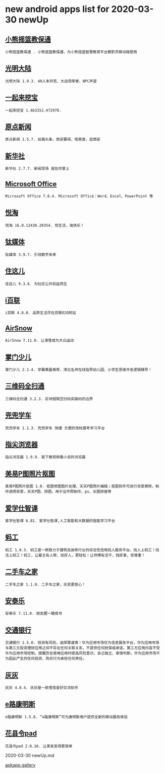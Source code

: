 # new android apps list for 2020-03-30 newUp
## [小熊摇篮教保通](https://apkapp.gallery/dl/100869567/)
```
小熊摇篮教保通 . 小熊摇篮教保通，为小熊摇篮智慧教育平台教职员移动端使用
```

## [光明大陆](https://apkapp.gallery/dl/10623448/)
```
光明大陆 1.9.3. 40人本开荒、大战场荣誉、NPC声望
```

## [一起来挖宝](https://apkapp.gallery/dl/101894811/)
```
一起来挖宝 1.463152.472978.
```

## [原点新闻](https://apkapp.gallery/dl/101004953/)
```
原点新闻 1.5.7. 丝路头条，西安要闻，咥美食，逛西安
```

## [新华社](https://apkapp.gallery/dl/10159234/)
```
新华社 2.7.7. 新闻现场 就在你掌上
```

## [Microsoft Office](https://apkapp.gallery/dl/10888510/)
```
Microsoft Office 7.0.4. Microsoft Office：Word、Excel、PowerPoint 等
```

## [悦淘](https://apkapp.gallery/dl/100732823/)
```
悦淘 16.0.12430.20354. 悦生活，淘快乐！
```

## [钛媒体](https://apkapp.gallery/dl/34401/)
```
钛媒体 3.9.7. 引领数字未来
```

## [住这儿](https://apkapp.gallery/dl/10479063/)
```
住这儿 9.3.6. 为社区公共权益而生
```

## [i百联](https://apkapp.gallery/dl/10401580/)
```
i百联 4.8.0. 品质生活尽在百联O2O网站
```

## [AirSnow](https://apkapp.gallery/dl/101615393/)
```
AirSnow 7.11.0. 让滑雪成为大众运动
```

## [掌门少儿](https://apkapp.gallery/dl/100640567/)
```
掌门少儿 2.1.4. 学霸黄磊推荐，清北名师在线指导幼儿园、小学生思维开发逻辑辅导！
```

## [三维码全扫通](https://apkapp.gallery/dl/101592399/)
```
三维码全扫通 3.2.3. 区块链隔空扫码突破码的边界
```

## [兜兜学车](https://apkapp.gallery/dl/100394203/)
```
兜兜学车 1.1.3. 兜兜学车 快捷 方便的驾校报考学习平台
```

## [指尖浏览器](https://apkapp.gallery/dl/101357331/)
```
指尖浏览器 1.9.9. 能下载视频看小说的浏览器
```

## [美易P图照片抠图](https://apkapp.gallery/dl/101927865/)
```
美易P图照片抠图 1.0. 抠图修图图片处理、天天P图照片编辑；抠图软件可进行背景擦除，制作透明背景，天天P图、拼图，用于证件照制作、ps、长图拼接等
```

## [爱学仕智课](https://apkapp.gallery/dl/101856465/)
```
爱学仕智课 6.81. 爱学仕智课,人工智能和大数据的智能学习平台
```

## [蚂工](https://apkapp.gallery/dl/101540359/)
```
蚂工 1.0.3. 蚂工是一款致力于建筑及装修行业的综合性信用找人服务平台，找人上蚂工！找活上蚂工！蚂工，让雇主有人帮，找好人，更轻松！让师傅有活干，钱好拿，受尊重！
```

## [二手车之家](https://apkapp.gallery/dl/6668/)
```
二手车之家 1.1.0. 二手车之家，买卖更放心！
```

## [安泰乐](https://apkapp.gallery/dl/101446365/)
```
安泰乐 7.11.0. 朋友圈一键成书
```

## [交通银行](https://apkapp.gallery/dl/10532524/)
```
交通银行 1.5.0. 投资有风险，选择需谨慎！华为应用市场仅为信息服务平台，华为应用市场与第三方投资理财应用之间不存在任何关联关系，不提供任何担保或承诺。第三方应用内容不受华为应用市场控制，提醒您在使用应用时提高风险意识，自己独立、审慎判断，华为应用市场不为因此产生的任何投资、购买行为承担任何责任。
```

## [灰灰](https://apkapp.gallery/dl/101510909/)
```
灰灰 4.0.4. 灰灰是一款雪茄爱好交流软件
```

## [e路康明斯](https://apkapp.gallery/dl/100503097/)
```
e路康明斯 1.5.8. “e路康明斯”可为康明斯用户提供全新的移动服务体验
```

## [花县令pad](https://apkapp.gallery/dl/101629337/)
```
花县令pad 2.0.10. 让美发变得更简单
```
2020-03-30 newUp.md

[apkapp.gallery](http://apkapp.gallery/)
